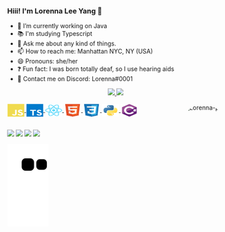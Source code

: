 ### Hiii! I'm Lorenna Lee Yang 👋

- 🔭 I’m currently working on Java
- 📚 I'm studying Typescript
- 💬 Ask me about any kind of things.
- 📫 How to reach me: Manhattan NYC, NY (USA)
- 😄 Pronouns: she/her
- ❓ Fun fact: I was born totally deaf, so I use hearing aids
- 📩 Contact me on Discord: Lorenna#0001

<div align="center">
  <a href="https://github.com/LorennaLeeYang">
  <img height="155em" src="https://github-readme-stats.vercel.app/api?username=LorennaLeeYang&show_icons=true&theme=dark&include_all_commits=true&count_private=true"/>
  <img height="155em" src="https://github-readme-stats.vercel.app/api/top-langs/?username=rafaballerini&la&layout=compact&langs_count=7&theme=dark"/>
</div>

<div style="display: inline_block"><br>
  <img align="center" alt="Lorenna-Js" height="30" width="40" src="https://raw.githubusercontent.com/devicons/devicon/master/icons/javascript/javascript-plain.svg">
  <img align="center" alt="Lorenna-Ts" height="30" width="40" src="https://raw.githubusercontent.com/devicons/devicon/master/icons/typescript/typescript-plain.svg">
  <img align="center" alt="Lorenna-React" height="30" width="40" src="https://raw.githubusercontent.com/devicons/devicon/master/icons/react/react-original.svg">
  <img align="center" alt="Lorenna-HTML" height="30" width="40" src="https://raw.githubusercontent.com/devicons/devicon/master/icons/html5/html5-original.svg">
  <img align="center" alt="Lorenna-CSS" height="30" width="40" src="https://raw.githubusercontent.com/devicons/devicon/master/icons/css3/css3-original.svg">
  <img align="center" alt="Lorenna-Python" height="30" width="40" src="https://raw.githubusercontent.com/devicons/devicon/master/icons/python/python-original.svg">
  <img align="center" alt="Lorenna-Csharp" height="30" width="40" src="https://raw.githubusercontent.com/devicons/devicon/master/icons/csharp/csharp-original.svg">
  <img align="right" alt="Lorenna-pic" height="150" style="border-radius:50px;" src="https://share-cdn.picrew.me/shareImg/org/202202/338224_TZDpAkE1.png">
</div>
    
  ##
 
<div> 
  <a href="https://www.youtube.com/channel/UCb6sOR-nNFLlHdNYsXby15g" target="_blank"><img src="https://img.shields.io/badge/YouTube-FF0000?style=for-the-badge&logo=youtube&logoColor=white" target="_blank"></a>
  <a href="https://twitter.com/lorennxs" target="_blank"><img src="https://img.shields.io/badge/Twitter-1DA1F2?style=for-the-badge&logo=twitter&logoColor=white" target="_blank"></a>
 <a href="https://discord.gg/cCr5Q4BX7Y" target="_blank"><img src="https://img.shields.io/badge/Discord-7289DA?style=for-the-badge&logo=discord&logoColor=white" target="_blank"></a> 
  <a href="https://open.spotify.com/user/r86qnk1ykxz0us0kji70q8llb" target="_blank"><img src="https://img.shields.io/badge/Spotify-1ED760?&style=for-the-badge&logo=spotify&logoColor=white" target="_blank"></a> 
 
  ![Snake animation](https://github.com/rafaballerini/rafaballerini/blob/output/github-contribution-grid-snake.svg)
 
</div>
